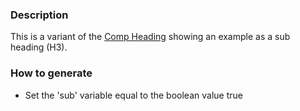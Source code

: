 ### Description
This is a variant of the [Comp Heading](./?p=atoms-comp-heading) showing an example as a sub heading (H3).

### How to generate
* Set the 'sub' variable equal to the boolean value true

